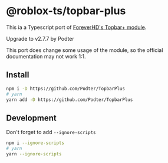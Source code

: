 # @roblox-ts/topbar-plus

This ia a Typescript port of [ForeverHD's Topbar+ module](https://github.com/1ForeverHD/TopbarPlus).

Upgrade to v2.7.7 by Podter

This port does change some usage of the module, so the official documentation may not work 1:1.

## Install

```bash
npm i -D https://github.com/Podter/TopbarPlus
# yarn
yarn add -D https://github.com/Podter/TopbarPlus
```

## Development

Don't forget to add `--ignore-scripts`

```bash
npm i --ignore-scripts
# yarn
yarn --ignore-scripts
```
